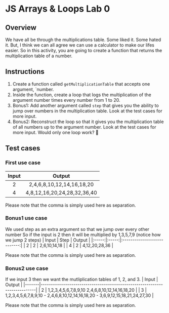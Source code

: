 # JS Arrays & Loops Lab 0

## Overview

We have all be through the multiplications table. Some liked it. Some hated it. But, I think we can all agree we can use a calculator to make our lifes easier. So in this activity, you are going to create a function that returns the multiplication table of a number.

## Instructions

1. Create a function called `getMultiplicationTable` that accepts one argument, `number.
2. Inside the function, create a loop that logs the multiplication of the argument number times every number from 1 to 20.
3. Bonus1: Add another argument called `step` that gives you the ability to jump over numbers in the multiplication table. Look at the test cases for more input.
4. Bonus2: Reconstruct the loop so that it gives you the multiplication table of all numbers up to the argument number. Look at the test cases for more input. Would only one loop work? 🤔

## Test cases

### First use case

| Input |           Output            |
| :---: | :-------------------------: |
|   2   |  2,4,6,8,10,12,14,16,18,20  |
|   4   | 4,8,12,16,20,24,28,32,36,40 |

Please note that the comma is simply used here as separation.

### Bonus1 use case

We used step as an extra argument so that we jump over every other number
So if the input is 2 then it will be multiplied by 1,3,5,7,9 (notice how we jump 2 steps)
| Input | Step | Output |
|:-----:|:-----:|:---------------------------:|
| 2 | 2 | 2,6,10,14,18 |
| 4 | 2 | 4,12,20,28,36 |

Please note that the comma is simply used here as separation.

### Bonus2 use case

If we input 3 then we want the mutliplication tables of 1, 2, and 3.
| Input | Output |
|-------|---------------------------------------------------------------------------|
| 2 | 1,2,3,4,5,6,7,8,9,10 2,4,6,8,10,12,14,16,18,20 |
| 3 | 1,2,3,4,5,6,7,8,9,10 - 2,4,6,8,10,12,14,16,18,20 - 3,6,9,12,15,18,21,24,27,30 |

Please note that the comma is simply used here as separation.
